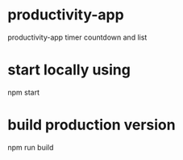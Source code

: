 # productivity-app

productivity-app timer countdown and list

# start locally using

npm start

# build production version

npm run build
